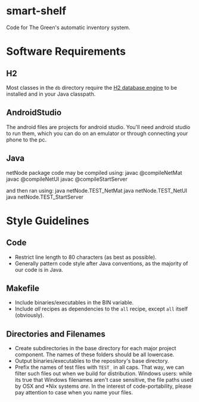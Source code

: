 <!-- Note: GitHub interprets this file as Markdown. Information on Markdown
syntax may be found at daringfireball.net/projects/markdown/syntax -->

# smart-shelf #
Code for The Green's automatic inventory system.

# Software Requirements #
## H2  ##
Most classes in the `db` directory require the [H2 database
engine](http://h2database.com) to be installed and in your Java classpath.
## AndroidStudio ##
The android files are projects for android studio. You'll need android studio to run them,
which you can do on an emulator or through connecting your phone to the pc.
## Java ##
netNode package code may be compiled using:
javac @compileNetMat
javac @compileNetUI
javac @compileStartServer

and then ran using:
java netNode.TEST_NetMat
java netNode.TEST_NetUI
java netNode.TEST_StartServer

# Style Guidelines #
## Code ##
- Restrict line length to 80 characters (as best as possible).
- Generally pattern code style after Java conventions, as the majority of our code
  is in Java.

## Makefile ##
- Include binaries/executables in the BIN variable.
- Include *all* recipes as dependencies to the `all` recipe, except `all` itself
  (obviously).

## Directories and Filenames ##
- Create subdirectories in the base directory for each major project
  component. The names of these folders should be all lowercase.
- Output binaries/executables to the repository's base directory.
- Prefix the names of test files with `TEST_` in all caps. That way, we can
  filter such files out when we build for distribution. Windows users: while its
  true that Windows filenames aren't case sensitive, the file paths used by OSX
  and \*Nix systems *are*. In the interest of code-portability, please pay
  attention to case when you name your files.
